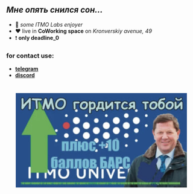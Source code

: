 ## *Мне опять снился сон...*

- 🤫 *some ITMO Labs enjoyer* 
- ❤️ live in **CoWorking space** on *Kronverskiy avenue, 49* 
- ❗️ **only deadline_0**


### for contact use: 
- [**telegram**](t.me/elemantreum)
- [**discord**](https://discordapp.com/users/224214254755119105/)

#
<h1 align="center"><img src="ITMO_is_proud.jpg" height="250"/></h1>

